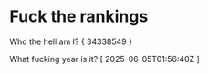 # Fuck the rankings

Who the hell am I?
{ 34338549 }

What fucking year is it?
[ 2025-06-05T01:56:40Z ]
